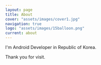 ```yaml
---
layout: page
title: About
cover: "assets/images/cover1.jpg"
navigation: true
logo: "assets/images/15balloon.png"
current: about
---
```


I'm Android Developer in Republic of Korea.

Thank you for visit.
